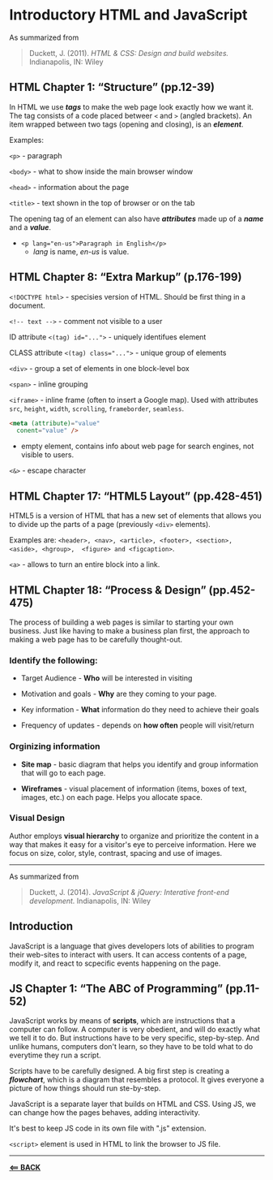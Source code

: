 # Introductory HTML and JavaScript

As summarized from 

> Duckett, J. (2011). *HTML & CSS: Design and build websites.* Indianapolis, IN: Wiley  

## HTML Chapter 1: “Structure” (pp.12-39)

In HTML we use ***tags*** to make the web page look exactly how we want it. The tag consists of a code placed betweer `<` and `>` (angled brackets). An item wrapped between two tags (opening and closing), is an ***element***.  

Examples:

`<p>` - paragraph

`<body>` - what to show inside the main browser window

`<head>` - information about the page

`<title>` - text shown in the top of browser or on the tab

The opening tag of an element can also have ***attributes*** made up of a ***name*** and a ***value***.

* `<p lang="en-us">Paragraph in English</p>`
  * *lang* is name, *en-us* is value.

## HTML Chapter 8: “Extra Markup” (p.176-199)

`<!DOCTYPE html>` - specisies version of HTML. Should be first thing in a document.

`<!-- text -->` - comment not visible to a user

ID attribute `<(tag) id="...">` - uniquely identifues element

CLASS attribute `<(tag) class="...">` - unique group of elements

`<div>` - group a set of elements in one block-level box

`<span>` - inline grouping

`<iframe>` - inline frame (often to insert a Google map). Used with attributes `src`, `height`, `width`, `scrolling`, `frameborder`, `seamless`.

``` markdown
<meta (attribute)="value"
  conent="value" />
```

- empty element, contains info about web page for search engines, not visible to users.  

`<&>` - escape character


## HTML Chapter 17: “HTML5 Layout” (pp.428-451)

HTML5 is a version of HTML that has a new set of elements that allows you to divide up the parts of a page (previously `<div>` elements).

Examples are:
`<header>, <nav>, <article>, <footer>, <section>, <aside>, <hgroup>,  <figure> and <figcaption>`.

`<a>` - allows to turn an entire block into a link.

## HTML Chapter 18: “Process & Design” (pp.452-475)  

The process of building a web pages is similar to starting your own business. Just like having to make a business plan first, the approach to making a web page has to be carefully thought-out.

### Identify the following:

* Target Audience - **Who** will be interested in visiting

* Motivation and goals - **Why** are they coming to your page.

* Key information - **What** information do they need to achieve their goals

* Frequency of updates - depends on **how often** people will visit/return

### Orginizing information

* **Site map** - basic diagram that helps you identify and group information that will go to each page.

* **Wireframes** - visual placement of information (items, boxes of text, images, etc.) on each page. Helps you allocate space.

### Visual Design

Author employs **visual hierarchy** to organize and prioritize the content in a way that makes it easy for a visitor's eye to perceive information. Here we focus on size, color, style, contrast, spacing and use of images.

-----

As summarized from

> Duckett, J. (2014). *JavaScript & jQuery: Interative front-end development.* Indianapolis, IN: Wiley  

## Introduction  

JavaScript is a language that gives developers lots of abilities to program their web-sites to interact with users. It can access contents of a page, modify it, and react to scpecific events happening on the page.  

## JS Chapter 1: “The ABC of Programming” (pp.11-52)  

JavaScript works by means of **scripts**, which are instructions that a computer can follow. A computer is very obedient, and will do exactly what we tell it to do. But instructions have to be very specific, step-by-step. And unlike humans, computers don't learn, so they have to be told what to do everytime they run a script.

Scripts have to be carefully designed. A big first step is creating a ***flowchart***, which is a diagram that resembles a protocol. It gives everyone a picture of how things should run ste-by-step.

JavaScript is a separate layer that builds on HTML and CSS. Using JS, we can change how the pages behaves, adding interactivity.  

It's best to keep JS code in its own file with ".js" extension.

`<script>` element is used in HTML to link the browser to JS file.

-----
[**<== BACK**](201-toc.md)
